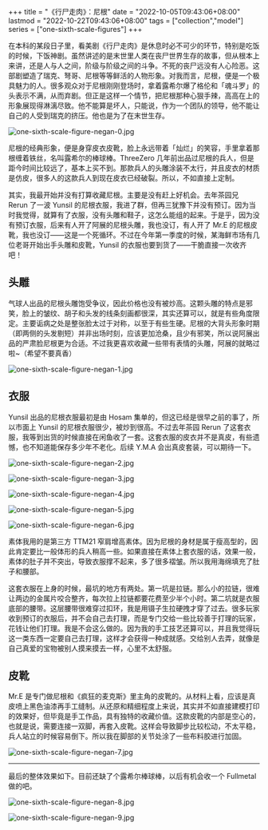 +++
title = "《行尸走肉》：尼根"
date = "2022-10-05T09:43:06+08:00"
lastmod = "2022-10-22T09:43:06+08:00"
tags = ["collection","model"]
series = ["one-sixth-scale-figures"]
+++

在本科的某段日子里，看美剧《行尸走肉》是休息时必不可少的环节，特别是吃饭的时候，下饭神剧。虽然讲述的是末世里人类在丧尸世界生存的故事，但从根本上来讲，还是人与人之间，阶级与阶级之间的斗争。不死的丧尸远没有人心险恶。这部剧塑造了瑞克、弩哥、尼根等等鲜活的人物形象。对我而言，尼根，便是一个极具魅力的人。很多观众对于尼根刚刚登场时，拿着露希尔爆了格伦和「魂斗罗」的头表示不满，从而弃剧。但正是这样一个情节，把尼根那种心狠手辣，高高在上的形象展现得淋漓尽致。他不能算是坏人，只能说，作为一个团队的领导，他不能让自己的人受到瑞克的挤压。他也是为了在末世生存。

![one-sixth-scale-figure-negan-0.jpg](/images/one-sixth-scale-figure-negan-0.jpg "尼根")

尼根的经典形象，便是身穿皮衣皮靴，脸上永远带着「灿烂」的笑容，手里拿着那根缠着铁丝，名叫露希尔的棒球棒。ThreeZero 几年前出品过尼根的兵人，但是距今时间比较远了，基本上买不到。那款兵人的头雕涂装不太行，并且皮衣的材质是仿皮，很多人的这款兵人到现在皮衣已经破裂。所以，不如直接上定制。

其实，我最开始并没有打算收藏尼根。主要是没有赶上好机会。去年茶园兄 Rerun 了一波 Yunsil 的尼根衣服，我进了群，但再三犹豫下并没有预订。因为当时我觉得，就算有了衣服，没有头雕和鞋子，这怎么能组的起来。于是乎，因为没有预订衣服，后来有人开了阿展的尼根头雕，我也没订，有人开了 Mr.E 的尼根皮靴，我也没订——这是一个死循环。不过在今年第一季度的时候，某海鲜市场有几位老哥开始出手头雕和皮靴，Yunsil 的衣服也要到货了——干脆直接一次收齐吧！

## 头雕

气球人出品的尼根头雕饱受争议，因此价格也没有被炒高。这颗头雕的特点是邪笑，脸上的皱纹、胡子和头发的线条刻画都很深，其实还算可以，就是有些角度限定。主要诟病之处是整张脸太过于对称，以至于有些生硬。尼根的大背头形象时期（即两侧的头发剔短）并非出场时刻，应该更加沧桑，且少有邪笑，所以说阿展出品的严肃脸尼根更为合适。不过我更喜欢收藏一些带有表情的头雕，阿展的就略过啦~（希望不要真香）

![one-sixth-scale-figure-negan-1.jpg](/images/one-sixth-scale-figure-negan-1.jpg "气球人出品的尼根头雕")

## 衣服

Yunsil 出品的尼根衣服最初是由 Hosam 集单的，但这已经是很早之前的事了，所以市面上 Yunsil 的尼根衣服很少，被炒到很高。不过去年茶园 Rerun 了这套衣服，我等到出货的时候直接在闲鱼收了一套。这套衣服的皮衣并不是真皮，有些遗憾，也不知道能保存多少年不老化。后续 Y.M.A 会出真皮套装，可以期待一下。

![one-sixth-scale-figure-negan-2.jpg](/images/one-sixth-scale-figure-negan-2.jpg "尼根衣服与头雕概览")

![one-sixth-scale-figure-negan-3.jpg](/images/one-sixth-scale-figure-negan-3.jpg "皮衣细节")

![one-sixth-scale-figure-negan-4.jpg](/images/one-sixth-scale-figure-negan-4.jpg "内衬细节")

![one-sixth-scale-figure-negan-5.jpg](/images/one-sixth-scale-figure-negan-5.jpg "裤子 & 腰带细节")

![one-sixth-scale-figure-negan-6.jpg](/images/one-sixth-scale-figure-negan-6.jpg "围巾细节")

素体我用的是第三方 TTM21 窄肩增高素体。因为尼根的身材是属于瘦高型的，因此肯定要比一般体形的兵人稍高一些。如果直接在素体上套衣服的话，效果一般，素体的肚子并不突出，导致衣服撑不起来，多了很多褶皱。所以我用海绵填充了肚子和腰部。

这套衣服在上身的时候，最坑的地方有两处。第一坑是拉链。那么小的拉链，很难让两边的金属片咬合整齐，每次拉上拉链都要花费至少半个小时。第二坑就是衣服底部的腰带。这层腰带很难穿过扣环，我是用镊子生拉硬拽才穿了过去。很多玩家收到预订的衣服后，并不会自己去打理，而是专门交给一些比较善于打理的玩家，花钱让他们打理。我是不会这么做的。因为我的手工技艺还算可以，并且我觉得玩这一类东西一定要自己去打理，这样才会获得一种成就感。交给别人去弄，就像是自己真爱的宝物被别人摸来摸去一样，心里不太舒服。

## 皮靴

Mr.E 是专门做尼根和《疯狂的麦克斯》里主角的皮靴的。从材料上看，应该是真皮喷上黑色油漆再手工缝制。从还原和精细程度上来说，其实并不如直接建模打印的效果好，但毕竟是手工作品，具有独特的收藏价值。这款皮靴的内部是空心的，也就是说，需要连接一双脚，再套入皮靴。这样会导致脚步比较松动，不太平稳，兵人站立的时候容易倒下。所以我在脚部的关节处涂了一些布料胶进行加固。

![one-sixth-scale-figure-negan-7.jpg](/images/one-sixth-scale-figure-negan-7.jpg "皮靴细节")

---

最后的整体效果如下。目前还缺了个露希尔棒球棒，以后有机会收一个 Fullmetal 做的吧。

![one-sixth-scale-figure-negan-8.jpg](/images/one-sixth-scale-figure-negan-8.jpg "整体展示")

![one-sixth-scale-figure-negan-9.jpg](/images/one-sixth-scale-figure-negan-9.jpg "上半身细节")